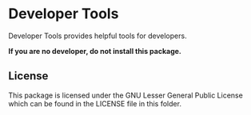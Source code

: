 Developer Tools
===============

Developer Tools provides helpful tools for developers.

**If you are no developer, do not install this package.**


License
-------

This package is licensed under the GNU Lesser General Public License which can be found in the LICENSE file in this folder.
